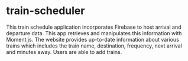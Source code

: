 # train-scheduler

This train schedule application incorporates Firebase to host arrival and departure data. This app retrieves and manipulates this information with Moment.js. The website provides up-to-date information about various trains which includes the train name, destination, frequency, next arrival and minutes away. Users are able to add trains. 
